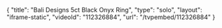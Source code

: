 {
    "title": "Bali Designs 5ct Black Onyx Ring",
    "type": "solo",
    "layout": "iframe-static",
    "videoId": "112326884",
    "url": "\/tvpembed\/112326884"
}